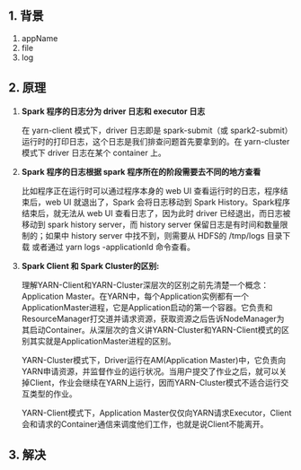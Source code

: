 ## 1. 背景

1. appName
2. file
3. log



## 2. 原理



1. **Spark 程序的日志分为 driver 日志和 executor 日志**

   在 yarn-client 模式下，driver 日志即是 spark-submit（或 spark2-submit）运行时的打印日志，这个日志是我们排查问题首先要拿到的。在 yarn-cluster 模式下 driver 日志在某个 container 上。

2. **Spark 程序的日志根据 spark 程序所在的阶段需要去不同的地方查看**

   比如程序正在运行时可以通过程序本身的 web UI 查看运行时的日志，程序结束后，web UI 就退出了，Spark 会将日志移动到 Spark History。Spark程序结束后，就无法从 web UI 查看日志了，因为此时 driver 已经退出，而日志被移动到 spark history server，而 history server 保留日志是有时间和数量限制的；如果中 history server 中找不到，则需要从 HDFS的 /tmp/logs 目录下载 或者通过 yarn logs -applicationId 命令查看。

3. **Spark Client 和 Spark Cluster的区别:**

   理解YARN-Client和YARN-Cluster深层次的区别之前先清楚一个概念：Application Master。在YARN中，每个Application实例都有一个ApplicationMaster进程，它是Application启动的第一个容器。它负责和ResourceManager打交道并请求资源，获取资源之后告诉NodeManager为其启动Container。从深层次的含义讲YARN-Cluster和YARN-Client模式的区别其实就是ApplicationMaster进程的区别。

   YARN-Cluster模式下，Driver运行在AM(Application Master)中，它负责向YARN申请资源，并监督作业的运行状况。当用户提交了作业之后，就可以关掉Client，作业会继续在YARN上运行，因而YARN-Cluster模式不适合运行交互类型的作业。

   YARN-Client模式下，Application Master仅仅向YARN请求Executor，Client会和请求的Container通信来调度他们工作，也就是说Client不能离开。

##  3. 解决







